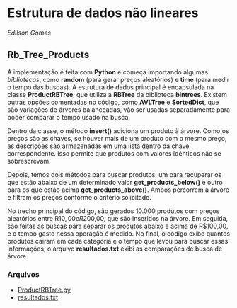 # Estrutura de dados não lineares

*Edilson Gomes*

## Rb_Tree_Products


A implementação é feita com **Python** e começa importando algumas *bibliotecas*, como **random** (para gerar preços aleatórios) e **time** (para medir o tempo das buscas). A estrutura de dados principal é encapsulada na classe **ProductRBTree**, que utiliza a **RBTree** da biblioteca **bintrees**. Existem outras opções comentadas no código, como **AVLTree** e **SortedDict**, que são variações de árvores balanceadas, vão ser usadas separadamente para poder comparar o tempo usado na busca.  

Dentro da classe, o método **insert()** adiciona um produto à árvore. Como os preços são as chaves, se houver mais de um produto com o mesmo preço, as descrições são armazenadas em uma lista dentro da chave correspondente. Isso permite que produtos com valores idênticos não se sobrescrevam.  

Depois, temos dois métodos para buscar produtos: um para recuperar os que estão abaixo de um determinado valor **get_products_below()** e outro para os que estão acima **get_products_above()**. Ambos percorrem a árvore e filtram os preços conforme o critério solicitado.  

No trecho principal do código, são gerados 10.000 produtos com preços aleatórios entre R$10,00 e R$200,00, que são inseridos na árvore. Em seguida, são feitas as buscas para separar os produtos abaixo e acima de R$100,00, e o tempo gasto nessa operação é medido. No final, o código exibe quantos produtos caíram em cada categoria e o tempo que levou para buscar essas informações, o arquivo **resultados.txt** exibi as comparações de busca de árvore.  

### Arquivos
* [ProductRBTree.py](./ProductRBTree.py)  
* [resultados.txt](./resultados.txt)  
